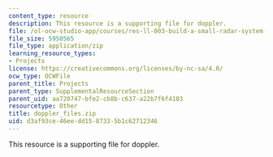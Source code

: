 ```yaml
---
content_type: resource
description: This resource is a supporting file for doppler.
file: /ol-ocw-studio-app/courses/res-ll-003-build-a-small-radar-system-capable-of-sensing-range-doppler-and-synthetic-aperture-radar-imaging-january-iap-2011/d3af93ce46eedd1587335b1c62712346_doppler_files.zip
file_size: 5950565
file_type: application/zip
learning_resource_types:
- Projects
license: https://creativecommons.org/licenses/by-nc-sa/4.0/
ocw_type: OCWFile
parent_title: Projects
parent_type: SupplementalResourceSection
parent_uid: aa720747-bfe2-cb8b-c637-a22b7f6f4103
resourcetype: Other
title: doppler_files.zip
uid: d3af93ce-46ee-dd15-8733-5b1c62712346
---
```

This resource is a supporting file for doppler.